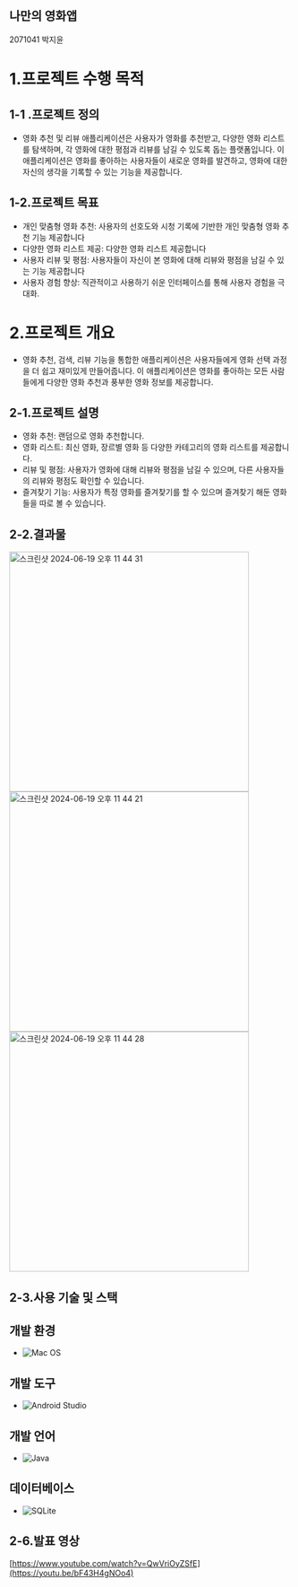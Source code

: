 

## 나만의 영화앱

2071041 박지윤 



# 1.프로젝트 수행 목적


## 1-1 .프로젝트 정의

- 영화 추천 및 리뷰 애플리케이션은 사용자가 영화를 추천받고, 다양한 영화 리스트를 탐색하며, 각 영화에 대한 평점과 리뷰를 남길 수 있도록 돕는 플랫폼입니다. 이 애플리케이션은 영화를 좋아하는 사용자들이 새로운 영화를 발견하고, 영화에 대한 자신의 생각을 기록할 수 있는 기능을 제공합니다.


## 1-2.프로젝트 목표

- 개인 맞춤형 영화 추천: 사용자의 선호도와 시청 기록에 기반한 개인 맞춤형 영화 추천 기능 제공합니다
- 다양한 영화 리스트 제공: 다양한 영화 리스트 제공합니다
- 사용자 리뷰 및 평점: 사용자들이 자신이 본 영화에 대해 리뷰와 평점을 남길 수 있는 기능 제공합니다
- 사용자 경험 향상: 직관적이고 사용하기 쉬운 인터페이스를 통해 사용자 경험을 극대화.


# 2.프로젝트 개요
- 영화 추천, 검색, 리뷰 기능을 통합한 애플리케이션은 사용자들에게 영화 선택 과정을 더 쉽고 재미있게 만들어줍니다. 이 애플리케이션은 영화를 좋아하는 모든 사람들에게 다양한 영화 추천과 풍부한 영화 정보를 제공합니다.


## 2-1.프로젝트 설명
- 영화 추천: 랜덤으로 영화 추천합니다.
- 영화 리스트: 최신 영화, 장르별 영화 등 다양한 카테고리의 영화 리스트를 제공합니다.
- 리뷰 및 평점: 사용자가 영화에 대해 리뷰와 평점을 남길 수 있으며, 다른 사용자들의 리뷰와 평점도 확인할 수 있습니다.
- 즐겨찾기 기능: 사용자가 특정 영화를 즐겨찾기를 할 수 있으며 즐겨찾기 해둔 영화들을 따로 볼 수 있습니다.



## 2-2.결과물

<img width="428" alt="스크린샷 2024-06-19 오후 11 44 31" src="https://github.com/zzizi6/final/assets/130573661/07b9af83-86d1-4d81-b6f3-6dcd6c7d493c">
<img width="428" alt="스크린샷 2024-06-19 오후 11 44 21" src="https://github.com/zzizi6/final/assets/130573661/e20b527f-4ecb-445b-9a49-2e6b12a25d51">
<img width="428" alt="스크린샷 2024-06-19 오후 11 44 28" src="https://github.com/zzizi6/final/assets/130573661/7dddc1bf-7a50-434f-b572-e86cde585b0a">



## 2-3.사용 기술 및 스택

## 개발 환경
  - ![Mac OS](https://img.shields.io/badge/OS-Mac%20OS-brightgreen)

## 개발 도구
  - ![Android Studio](https://img.shields.io/badge/IDE-Android%20Studio-green)

## 개발 언어
  - ![Java](https://img.shields.io/badge/Language-Java-orange)

## 데이터베이스
  - ![SQLite](https://img.shields.io/badge/Database-SQLite-blue)

## 2-6.발표 영상

[https://www.youtube.com/watch?v=QwVriOyZSfE](https://youtu.be/bF43H4gNOo4)
